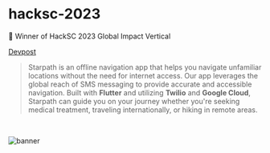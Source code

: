 # hacksc-2023

🏅 Winner of HackSC 2023 Global Impact Vertical

[Devpost](https://devpost.com/software/starpath)

> Starpath is an offline navigation app that helps you navigate unfamiliar locations without the need for internet access. Our app leverages the global reach of SMS messaging to provide accurate and accessible navigation. Built with **Flutter** and utilizing **Twilio** and **Google Cloud**, Starpath can guide you on your journey whether you're seeking medical treatment, traveling internationally, or hiking in remote areas.

<br>

![banner](https://user-images.githubusercontent.com/32281640/217441012-09196e46-5b4e-4761-a414-e4565fcd8a6b.jpg)
